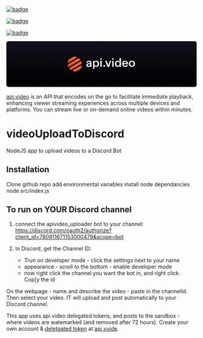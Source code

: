 [![badge](https://img.shields.io/twitter/follow/api_video?style=social)](https://twitter.com/intent/follow?screen_name=api_video)

[![badge](https://img.shields.io/github/stars/apivideo/videoUploadToDiscord?style=social)](https://github.com/apivideo/videoUploadToDiscord)

[![badge](https://img.shields.io/discourse/topics?server=https%3A%2F%2Fcommunity.api.video)](https://community.api.video)

![](https://github.com/apivideo/API_OAS_file/blob/master/apivideo_banner.png)

[api.video](https://api.video) is an API that encodes on the go to facilitate immediate playback, enhancing viewer streaming experiences across multiple devices and platforms. You can stream live or on-demand online videos within minutes.

# videoUploadToDiscord
NodeJS app to upload videos to a Discord Bot


## Installation 

Clone github repo
add environmental variables
install node dependancies
node src/index.js

## To run on YOUR Discord channel

1. connect the apivideo_uploader bot to your channel:
https://discord.com/oauth2/authorize?client_id=780911671153000479&scope=bot

2. In Discord, get the Channel ID:  
   * Trun on developer mode - click the settings next to your name
   * appearance - scroll to the bottom - enable developer mode
   * now right click the channel you want the bot in, and right click. Cop[y the id
   

On the webpage - name and describe the video - paste in the channelId.  Then select your video. IT will upload and post automatically to your Discord channel.

This app uses api.video delegated tokens, and posts to the sandbox - where videos are watemarked (and removed after 72 hours).  Create your own account & [deletgated token](https://api.video/blog/tutorials/uploading-large-files-with-javascript) at [api.vuide](https://api.video).
